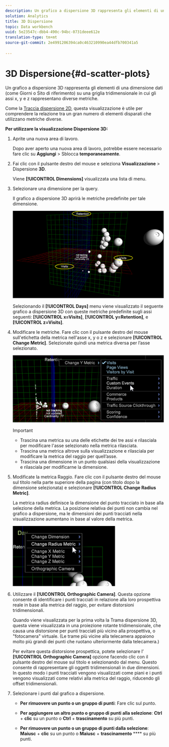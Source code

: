 ```yaml
---
description: Un grafico a dispersione 3D rappresenta gli elementi di una dimensione dati (come Giorni o Sito di riferimento) su una griglia tridimensionale in cui gli assi x, y e z rappresentano diverse metriche.
solution: Analytics
title: 3D Dispersione
topic: Data workbench
uuid: 5e23547c-dbb4-490c-94bc-0731deee612e
translation-type: tm+mt
source-git-commit: 2e4991206394ca0c463210990ea44dfb700341a5

---
```



# 3D Dispersione{#d-scatter-plots}

Un grafico a dispersione 3D rappresenta gli elementi di una dimensione dati (come Giorni o Sito di riferimento) su una griglia tridimensionale in cui gli assi x, y e z rappresentano diverse metriche.

Come la [Traccia dispersione 2D](https://docs.adobe.com/content/help/en/data-workbench/using/client/t-open-ins.html#Scatter_Plots), questa visualizzazione è utile per comprendere la relazione tra un gran numero di elementi disparati che utilizzano metriche diverse.

**Per utilizzare la visualizzazione Dispersione 3D:**

1. Aprite una nuova area di lavoro.

   Dopo aver aperto una nuova area di lavoro, potrebbe essere necessario fare clic su **Aggiungi** > Sblocca **temporaneamente**.
1. Fai clic con il pulsante destro del mouse e seleziona **Visualizzazione** > Dispersione **3D**.

   Viene **[!UICONTROL Dimensions]** visualizzata una lista di menu.

1. Selezionare una dimensione per la query.

   Il grafico a dispersione 3D aprirà le metriche predefinite per tale dimensione.

   ![](assets/3D_main.png)

   Selezionando il **[!UICONTROL Days]** menu viene visualizzato il seguente grafico a dispersione 3D con queste metriche predefinite sugli assi seguenti: **[!UICONTROL x=Visits]**, **[!UICONTROL y=Retention]**, e **[!UICONTROL z=Visits]**.

1. Modificare le metriche. Fare clic con il pulsante destro del mouse sull&#39;etichetta della metrica nell&#39;asse x, y o z e selezionare **[!UICONTROL Change Metric]**. Selezionate quindi una metrica diversa per l’asse selezionato.

   ![](assets/3D_change.png)

   >[!IMPORTANT]
   >
   >
   >    
   >    
   >    * Trascina una metrica su una delle etichette dei tre assi e rilasciala per modificare l&#39;asse selezionato nella metrica rilasciata.
   >    * Trascina una metrica altrove sulla visualizzazione e rilasciala per modificare la metrica del raggio per quell’asse.
   >    * Trascina una dimensione in un punto qualsiasi della visualizzazione e rilasciala per modificarne la dimensione.


1. Modificate la metrica Raggio. Fare clic con il pulsante destro del mouse sul titolo nella parte superiore della pagina (con titolo dopo la dimensione selezionata) e selezionare **[!UICONTROL Change Radius Metric]**.

   La metrica radius definisce la dimensione del punto tracciato in base alla selezione della metrica. La posizione relativa dei punti non cambia nel grafico a dispersione, ma le dimensioni dei punti tracciati nella visualizzazione aumentano in base al valore della metrica.

   ![](assets/3D_change_radius.png)

1. Utilizzare il **[!UICONTROL Orthographic Camera]**. Questa opzione consente di identificare i punti tracciati in relazione alla loro prospettiva reale in base alla metrica del raggio, per evitare distorsioni tridimensionali.

   Quando viene visualizzata per la prima volta la Trama dispersione 3D, questa viene visualizzata in una proiezione rotante tridimensionale, che causa una distorsione per punti tracciati più vicino alla prospettiva, o &quot;fotocamera&quot; virtuale. (Le trame più vicine alla telecamera appaiono molto più grandi dei punti che ruotano ulteriormente dalla telecamera.)

   Per evitare questa distorsione prospettica, potete selezionare l’ **[!UICONTROL Orthographic Camera]** opzione facendo clic con il pulsante destro del mouse sul titolo e selezionando dal menu. Questo consente di rappresentare gli oggetti tridimensionali in due dimensioni. In questo modo i punti tracciati vengono visualizzati come piani e i punti vengono visualizzati come relativi alla metrica del raggio, riducendo gli offset tridimensionali.

1. Selezionare i punti dal grafico a dispersione.

   * **Per rimuovere un punto o un gruppo di punti**: Fare clic sul punto.
   * **Per aggiungere un altro punto o gruppo di punti alla selezione**: **Ctrl** + **clic** su un punto o **Ctrl** + **trascinamento** su più punti.

   * **Per rimuovere un punto o un gruppo di punti dalla selezione**: **Maiusc** + **clic** su un punto o **Maiusc** + **trascinamento** **** su più punti.

<!-- <a id="section_9C30F9799F1440F09278327002E6B47A"></a> -->

